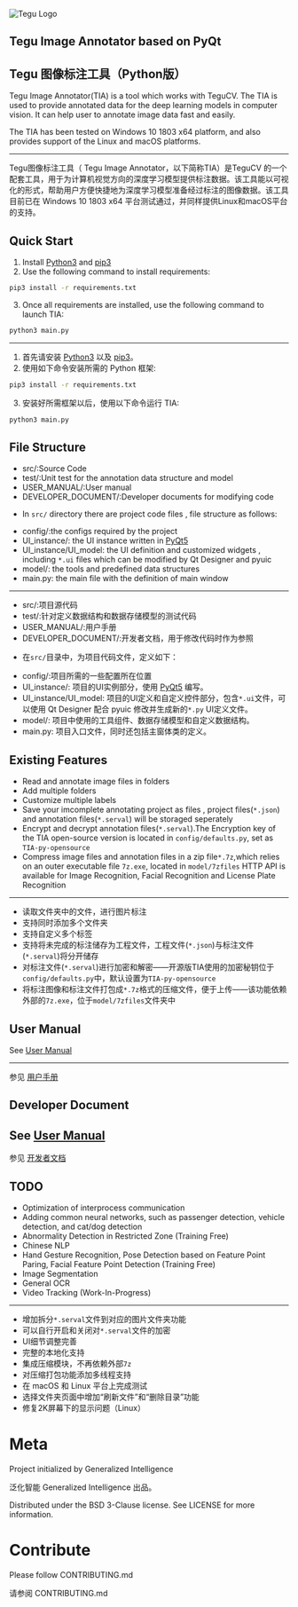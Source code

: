 ![Tegu Logo](https://s2.ax1x.com/2019/01/30/kl6rzF.jpg)
## Tegu Image Annotator based on PyQt
## Tegu 图像标注工具（Python版）

Tegu Image Annotator(TIA) is a tool which works with TeguCV. The TIA is used to provide annotated data for the deep learning models in computer vision. It can help user to annotate image data fast and easily.

The TIA has been tested on Windows 10 1803 x64 platform, and also provides support of the Linux and macOS platforms.

---
Tegu图像标注工具（ Tegu Image Annotator，以下简称TIA）是TeguCV 的一个配套工具，用于为计算机视觉方向的深度学习模型提供标注数据。该工具能以可视化的形式，帮助用户方便快捷地为深度学习模型准备经过标注的图像数据。该工具目前已在 Windows 10 1803 x64 平台测试通过，并同样提供Linux和macOS平台的支持。



## Quick Start

1. Install [Python3](https://www.python.org) and [pip3](https://pip.pypa.io/en/stable/installing)
2. Use the following command to install requirements:

```sh
pip3 install -r requirements.txt
```

3. Once all requirements are installed, use the following command to launch TIA:
``` sh
python3 main.py
```
---

1. 首先请安装 [Python3](https://www.python.org) 以及 [pip3](https://pip.pypa.io/en/stable/installing)。
2. 使用如下命令安装所需的 Python 框架:

```sh
pip3 install -r requirements.txt
```

3. 安装好所需框架以后，使用以下命令运行 TIA:
``` sh
python3 main.py
```


## File Structure
* src/:Source Code
* test/:Unit test for the annotation data structure and model
* USER_MANUAL/:User manual 
* DEVELOPER_DOCUMENT/:Developer documents for modifying code

- In `src/` directory there are project code files , file structure as follows:
* config/:the configs required by the project
* UI_instance/: the UI instance written in [PyQt5](https://www.riverbankcomputing.com/software/pyqt/download5)
* UI_instance/UI_model: the UI definition and customized widgets , including `*.ui` files which can be modified by Qt Designer and pyuic
* model/: the tools and predefined data structures
* main.py: the main file with the definition of main window

---
* src/:项目源代码
* test/:针对定义数据结构和数据存储模型的测试代码
* USER_MANUAL/:用户手册
* DEVELOPER_DOCUMENT/:开发者文档，用于修改代码时作为参照

- 在`src/`目录中，为项目代码文件，定义如下：
* config/:项目所需的一些配置所在位置
* UI_instance/: 项目的UI实例部分，使用 [PyQt5](https://www.riverbankcomputing.com/software/pyqt/download5) 编写。
* UI_instance/UI_model: 项目的UI定义和自定义控件部分，包含`*.ui`文件，可以使用 Qt Designer 配合 pyuic 修改并生成新的`*.py` UI定义文件。 
* model/: 项目中使用的工具组件、数据存储模型和自定义数据结构。
* main.py: 项目入口文件，同时还包括主窗体类的定义。


## Existing Features

* Read and annotate image files in folders
* Add multiple folders
* Customize multiple labels
* Save your imcomplete annotating project as files , project files(`*.json`) and annotation files(`*.serval`) will be storaged seperately
* Encrypt and decrypt annotation files(`*.serval`).The Encryption key of the TIA open-source version is located in `config/defaults.py`, set as `TIA-py-opensource`
* Compress image files and annotation files in a zip file`*.7z`,which relies on an outer executable file `7z.exe`, located in `model/7zfiles`
HTTP API is available for Image Recognition, Facial Recognition and License Plate Recognition

---

* 读取文件夹中的文件，进行图片标注
* 支持同时添加多个文件夹
* 支持自定义多个标签
* 支持将未完成的标注储存为工程文件，工程文件(`*.json`)与标注文件(`*.serval`)将分开储存
* 对标注文件(`*.serval`)进行加密和解密——开源版TIA使用的加密秘钥位于`config/defaults.py`中，默认设置为`TIA-py-opensource`
* 将标注图像和标注文件打包成`*.7z`格式的压缩文件，便于上传——该功能依赖外部的`7z.exe`，位于`model/7zfiles`文件夹中



## User Manual

See [User Manual](https://github.com/generalized-intelligence/Tegu/tree/master/Annotation/Serval-Image-Annotation/USER_MANUAL)

---

参见 [用户手册](https://github.com/generalized-intelligence/Tegu/tree/master/Annotation/Serval-Image-Annotation/USER_MANUAL)

## Developer Document

See [User Manual](http://www.giai.tech)
---
参见 [开发者文档](http://www.giai.tech)


## TODO

* Optimization of interprocess communication
* Adding common neural networks, such as passenger detection, vehicle detection, and cat/dog detection
* Abnormality Detection in Restricted Zone (Training Free)
* Chinese NLP
* Hand Gesture Recognition, Pose Detection based on Feature Point Paring, Facial Feature Point Detection (Training Free)
* Image Segmentation
* General OCR
* Video Tracking (Work-In-Progress)

---

* 增加拆分`*.serval`文件到对应的图片文件夹功能
* 可以自行开启和关闭对`*.serval`文件的加密
* UI细节调整完善
* 完整的本地化支持
* 集成压缩模块，不再依赖外部`7z`
* 对压缩打包功能添加多线程支持
* 在 macOS 和 Linux 平台上完成测试
* 选择文件夹页面中增加“刷新文件”和“删除目录”功能
* 修复2K屏幕下的显示问题（Linux）
# Meta

Project initialized by Generalized Intelligence

泛化智能 Generalized Intelligence 出品。

Distributed under the BSD 3-Clause license. See LICENSE for more information.

# Contribute

Please follow CONTRIBUTING.md

请参阅 CONTRIBUTING.md
